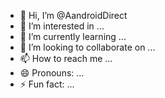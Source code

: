 - 👋 Hi, I’m @AandroidDirect
- 👀 I’m interested in ...
- 🌱 I’m currently learning ...
- 💞️ I’m looking to collaborate on ...
- 📫 How to reach me ...
- 😄 Pronouns: ...
- ⚡ Fun fact: ...

<!---
AandroidDirect/AandroidDirect is a ✨ special ✨ repository because its `README.md` (this file) appears on your GitHub profile.
You can click the Preview link to take a look at your changes.
--->
